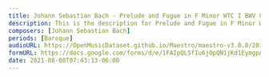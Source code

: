 ```yaml
---
title: Johann Sebastian Bach - Prelude and Fugue in F Minor WTC I BWV 857 (1)
description: This is the description for Prelude and Fugue in F Minor WTC I BWV 857 by Johann Sebastian Bach
composers: [Johann Sebastian Bach]
periods: [Baroque]
audioURL: https://OpenMusicDataset.github.io/Maestro/maestro-v3.0.0/2015/MIDI-Unprocessed_R1_D1-1-8_mid--AUDIO-from_mp3_05_R1_2015_wav--2.midi
formURL: https://docs.google.com/forms/d/e/1FAIpQLSfIu6jOpQN1jKd1EymgpA1mAb8IbCG11Mug7SVAPaFwN_Pedg/viewform
date: 2021-08-08T07:43:13-06:00
---
```

